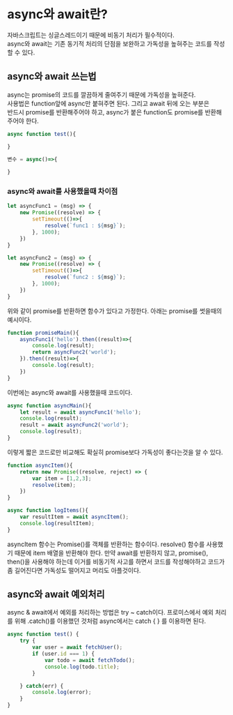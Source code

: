 # async와 await란?

자바스크립트는 싱글스레드이기 때문에 비동기 처리가 필수적이다.<br>
async와 await는 기존 동기적 처리의 단점을 보완하고 가독성을 높혀주는 코드를 작성할 수 있다.

## async와 await 쓰는법

async는 promise의 코드를 깔끔하게 줄여주기 때문에 가독성을 높혀준다.
<br>사용법은 function앞에 async만 붙혀주면 된다. 그리고 await 뒤에 오는 부분은<br> 반드시 promise를 반환해주어야 하고, async가 붙은 function도 promise를 반환해주어야 한다.

```javascript
async function test(){

}

변수 = async()=>{
        
}
```
### async와 await를 사용했을때 차이점

```javascript
let asyncFunc1 = (msg) => {
    new Promise((resolve) => {
        setTimeout(()=>{
            resolve(`func1 : ${msg}`);
        }, 1000);
    })
}

let asyncFunc2 = (msg) => {
    new Promise((resolve) => {
        setTimeout(()=>{
            resolve(`func2 : ${msg}`);
        }, 1000);
    })
}

```

위와 같이 promise를 반환하면 함수가 있다고 가정한다. 아래는 promise를 썻을때의 예시이다.

```javascript
function promiseMain(){
    asyncFunc1('hello').then((result)=>{
        console.log(result);
        return asyncFunc2('world');
    }).then((result)=>{
        console.log(result);
    })
}
```

이번에는 async와 await를 사용했을때 코드이다.

```javascript
async function asyncMain(){
    let result = await asyncFunc1('hello');
    console.log(result);
    result = await asyncFunc2('world');
    console.log(result);
}
```

이렇게 짧은 코드로만 비교해도 확실히 promise보다 가독성이 좋다는것을 알 수 있다.

```javascript
function asyncItem(){
    return new Promise((resolve, reject) => {
        var item = [1,2,3];
        resolve(item);
    })
}

async function logItems(){
    var resultItem = await asyncItem();
    console.log(resultItem);
}
```
asyncItem 함수는 Promise()를 객체를 반환하는 함수이다. resolve() 함수를 사용했기 때문에 item 배열을 반환해야 한다. 만약 await를 반환하지 않고, promise(), then()을 사용해야 하는데 이거를 비동기적 사고를 하면서 코드를 작성해야하고 코드가 좀 길어진다면 가독성도 떨어지고 머리도 아플것이다.

## async와 await 예외처리


async & await에서 예외를 처리하는 방법은 try ~ catch이다. 프로미스에서 예외 처리를 위해 .catch()를 이용했던 것처럼 async에서는 catch { } 를 이용하면 된다. 

```javascript
async function test() {
    try {
        var user = await fetchUser();
        if (user.id === 1) {
            var todo = await fetchTodo();
            console.log(todo.title);
        }

    } catch(err) {
        console.log(error);
    }
}
```